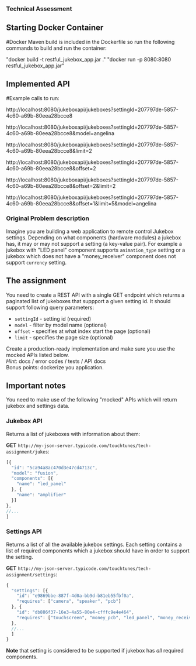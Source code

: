 ### Technical Assessment

## Starting Docker Container

#Docker
Maven build is included in the Dockerfile so run the following commands to build and run the container: 

"docker build -t restful_jukebox_app.jar ."
"docker run -p 8080:8080 restful_jukebox_app.jar"

## Implemented API


#Example calls to run: 

http://localhost:8080/jukeboxapi/jukeboxes?settingId=207797de-5857-4c60-a69b-80eea28bcce8

http://localhost:8080/jukeboxapi/jukeboxes?settingId=207797de-5857-4c60-a69b-80eea28bcce8&model=angelina

http://localhost:8080/jukeboxapi/jukeboxes?settingId=207797de-5857-4c60-a69b-80eea28bcce8&limit=2

http://localhost:8080/jukeboxapi/jukeboxes?settingId=207797de-5857-4c60-a69b-80eea28bcce8&offset=2

http://localhost:8080/jukeboxapi/jukeboxes?settingId=207797de-5857-4c60-a69b-80eea28bcce8&offset=2&limit=2

http://localhost:8080/jukeboxapi/jukeboxes?settingId=207797de-5857-4c60-a69b-80eea28bcce8&offset=1&limit=5&model=angelina

### Original Problem description

Imagine you are building a web application to remote control Jukebox settings. Depending on what components (hardware modules) a jukebox has, it may or may not support a setting (a key-value pair). For example a jukebox with "LED panel" component supports `animation_type` setting or a jukebox which does not have a "money_receiver" component does not support `currency` setting. 

## The assignment

You need to create a REST API with a single GET endpoint which returns a paginated list of jukeboxes that suppport a given setting id. It should support following query parameters:

 - `settingId` - setting id (required)
 - `model` - filter by model name (optional)
 - `offset` - specifies at what index start the page (optional)
 - `limit` - specifies the page size (optional)

Create a production-ready implementation and make sure you use the mocked APIs listed below.  
_Hint_: docs / error codes / tests / API docs  
Bonus points: dockerize you application.

## Important notes

You need to make use of the following "mocked" APIs which will return jukebox and settings data.

### Jukebox API

Returns a list of jukeboxes with information about them:

**GET** `http://my-json-server.typicode.com/touchtunes/tech-assignment/jukes`:

```js
[{
  "id": "5ca94a8ac470d3e47cd4713c",
  "model": "fusion",
  "components": [{
    "name": "led_panel"
  }, {
    "name": "amplifier"
  }]
},
//...
]
```
 
### Settings API

Returns a list of all the available jukebox settings. Each setting contains a list of required components which a jukebox should have in order to support the setting.

**GET** `http://my-json-server.typicode.com/touchtunes/tech-assignment/settings`:

```js
{
  "settings": [{
    "id": "e9869bbe-887f-4d0a-bb9d-b81eb55fbf0a",
    "requires": ["camera", "speaker", "pcb"]
  }, {
    "id": "db886f37-16e3-4a55-80e4-cfffc9e4e464",
    "requires": ["touchscreen", "money_pcb", "led_panel", "money_receiver"]
  },
  //...
  ]
}
```

**Note** that setting is considered to be supported if jukebox has _all_ required components.


